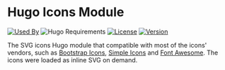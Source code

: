 # Hugo Icons Module

[![Used By](https://img.shields.io/badge/dynamic/json?color=success&label=used+by&query=repositories_humanize&logo=hugo&style=flat-square&url=https://api.razonyang.com/v1/github/dependents/razonyang/hugo-mod-icons)](https://github.com/razonyang/hugo-mod-icons/network/dependents)
![Hugo Requirements](https://img.shields.io/badge/dynamic/json?color=important&label=requirements&query=requirements&logo=hugo&style=flat-square&url=https://api.razonyang.com/v1/hugo/modules/github.com/razonyang/hugo-mod-icons)
[![License](https://img.shields.io/github/license/razonyang/hugo-mod-icons?style=flat-square)](https://github.com/razonyang/hugo-mod-icons/blob/main/LICENSE)
[![Version](https://img.shields.io/github/v/tag/razonyang/hugo-mod-icons?label=version&style=flat-square)](https://github.com/razonyang/hugo-mod-icons/tags)

The SVG icons Hugo module that compatible with most of the icons' vendors, such as [Bootstrap Icons](https://icons.getbootstrap.com/), [Simple Icons](https://simpleicons.org/) and [Font Awesome](https://fontawesome.com/). The icons were loaded as inline SVG on demand.
